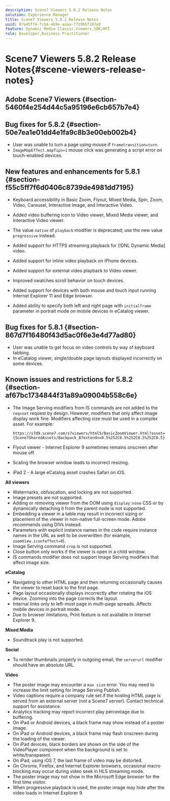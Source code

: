 ```yaml
---
description: Scene7 Viewers 5.8.2 Release Notes
solution: Experience Manager
title: Scene7 Viewers 5.8.2 Release Notes
uuid: 07a45ff4-fcb4-4b9e-aaaa-771965f207e0
feature: Dynamic Media Classic,Viewers,SDK/API
role: Developer,Business Practitioner
---
```


# Scene7 Viewers 5.8.2 Release Notes{#scene-viewers-release-notes}

## Adobe Scene7 Viewers {#section-5460f4e254d44c5a95196e6cb657b7e4}

## Bug fixes for 5.8.2 {#section-50e7ea1e01dd4e1fa9c8b3e00eb002b4}

* User was unable to turn a page using mouse if `frametransition=turn`. 
* `ImageMapEffect.mapTips=1` mouse click was generating a script error on touch-enabled devices.

## New features and enhancements for 5.8.1 {#section-f55c5ff7f6d0406c8739de4981dd7195}

* Keyboard accessibility in Basic Zoom, Flyout, Mixed Media, Spin, Zoom, Video, Carousel, Interactive Image, and Interactive Video. 
* Added video buffering icon to Video viewer, Mixed Media viewer, and Interactive Video viewer. 
* The value `native` of `playback` modifier is deprecated; use the new value `progressive` instead. 

* Added support for HTTPS streaming playback for [!DNL Dynamic Media] video. 
* Added support for inline video playback on iPhone devices. 
* Added support for external video playback to Video viewer. 
* Improved swatches scroll behavior on touch devices. 
* Added support for devices with both mouse and touch input running Internet Explorer 11 and Edge browser. 
* Added ability to specify both left and right page with `initialframe` parameter in portrait mode on mobile devices in eCatalog viewer.

## Bug fixes for 5.8.1 {#section-867d7f16480f43d5ac0f6e3e4d77ad80}

* User was unable to get focus on video controls by way of keyboard tabbing. 
* In eCatalog viewer, single/double page layouts displayed incorrectly on some devices.

## Known issues and restrictions for 5.8.2 {#section-af67bc1734844f31a89a09004b558c6e}

* The Image Serving modifiers from IS commands are not added to the `req=set` request by design. However, modifiers that only affect image display work fine. Modifiers affecting size must be used in a complex asset. For example:

  `https://s7d9.scene7.com/s7viewers/html5/BasicZoomViewer.html?asset= {Scene7SharedAssets/Backpack_B?extendn=0.5%252C0.5%252C0.5%252C0.5}` 

* Flyout viewer - Internet Explorer 9 sometimes remains onscreen after mouse off. 
* Scaling the browser window leads to incorrect resizing. 
* iPad 2 - A large eCatalog asset crashes Safari on iOS.

**All viewers**

* Watermarks, obfuscation, and locking are not supported. 
* Image presets are not supported. 
* Adding or removing viewer from the DOM using `display:none` CSS or by dynamically detaching it from the parent node is not supported. 
* Embedding a viewer in a table may result in incorrect sizing or placement of the viewer in non-native full-screen mode. Adobe recommends using DIVs instead. 
* Parameters with explicit instance names in the code require instance names in the URL as well to be overwritten (for example, `zoomView.iconfeffect=0`). 
* Image Serving command `crop` is not supported. 
* Close button only works if the viewer is open in a child window. 
* IS commands modifier does not support Image Serving modifiers that affect image size.

**eCatalog**

* Navigating to other HTML page and then returning occasionally causes the viewer to reset back to the first page. 
* Page layout occasionally displays incorrectly after rotating the iOS device. Zooming into the page corrects the layout. 
* Internal links only to left-most page in multi-page spreads. Affects mobile devices in portrait mode. 
* Due to browser limitations, Print feature is not available in Internet Explorer 9.

**Mixed Media**

* Soundtrack play is not supported.

**Social**

* To render thumbnails properly in outgoing email, the `serverurl` modifier should have an absolute URL.

**Video**

* The poster image may encounter a `max size` error. You may need to increase the limit setting for Image Serving Publish. 
* Video captions require a company rule set if the hosting HTML page is served from an external server (not a Scene7 server). Contact technical support for assistance. 
* Analytics tracking may report incorrect play percentage due to buffering. 
* On iPad or Android devices, a black frame may show instead of a poster image. 
* On iPad or Android devices, a black frame may flash onscreen during the loading of the viewer. 
* On iPad devices, black borders are shown on the side of the VideoPlayer component when the background is set to white/transparent. 
* On iPad, using iOS 7, the last frame of video may be distorted. 
* On Chrome, Firefox, and Internet Explorer browsers, occasional macro blocking may occur during video seek in HLS streaming mode. 
* The poster image may not show in the Microsoft Edge browser for the first time visitor. 
* When progressive playback is used, the poster image may hide after the video loads in Internet Explorer 9.

